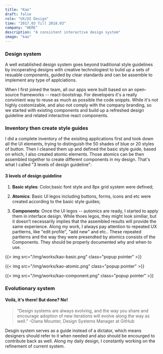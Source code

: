 ```yaml
---
title: "Kao"
draft: false
role: "UX/UI Design"
time: "2017.03 Till 2018.03"
company: "HERE"
description: "A consistent interactive design system"
image: "kao"
---
```


### Design system

A well established design system goes beyond traditional style guidelines by incoperating designs with creative technologiest to bulid up a sets of resuable components, guided by clear standards and can be assemble to implement any type of applciations. 


When I first joined the team, all our apps were built based on an open-source frameworks -- react-bootstrap. For developers it's a really convinient way to reuse as much as possible the code snippts. While it's not highly costomizable, and also not comply with the company branding, so we started with existing components and build up a refreshed design guideline and related interactive react components.

### Inventory then create style guides

I did a complete inventory of the exisiting applications first and took down all the UI elements, trying to distinguish the 50 shades of blue or 20 styles of button. Then I cleaned them up and defined the basic style guide, based on which, I also created atomic elements. Those atomics can be then assembled together to create different components in my design. That's what I called "3 levels of design guideline":

#### 3 levels of design guideline

1. **Basic styles**: Color,basic font style and 8px grid system were defined;

2. **Atomics**: Basic UI legos including buttons, forms, icons and etc were created according to the basic style guides;

3. **Components**:
Once the UI legos -- automics are ready, I started to apply them in interface design. While thoes legos, they might look similiar, but it doesn’t necessarily implies that the assembled results will provide the same experience. Along my work, I always pay attention to repeated UX partterns, like "edit profile", "add new" and etc.. These repeated partterns and the way they were presendted by atomics consists of the Components. They should be properly documented why and when to use.

{{< img src="/img/works/kao-basic.png" class="popup pointer" >}}

{{< img src="/img/works/kao-atomic.png" class="popup pointer" >}}

{{< img src="/img/works/kao-component.png" class="popup pointer" >}}


### Evolutionary system

#### Voilà, it's there! But done? No!



> “Design systems are always evolving, and the way you share and encourage adoption of new iterations will evolve along the way as well.” –Diana Mounter, Design Systems Manager at GitHub

Desgin system serves as a guide instead of a dictator, which means designers should refer to it when needed and also should be encourged to contribute back as well. Along my daily design, I constantly working on the refinement of current system.

<!-- 
#  Take Away

It's a really  -->